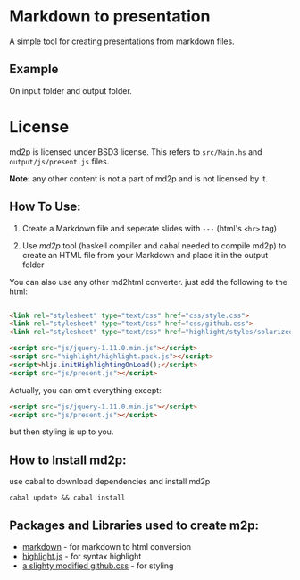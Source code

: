 Markdown to presentation
========================

A simple tool for creating presentations from markdown files.


Example
-------

On input folder and output folder.


License
=======

md2p is licensed under BSD3 license. This refers to `src/Main.hs` and `output/js/present.js` files.

**Note:** any other content is not a part of md2p and is not licensed by it.

How To Use:
------
1. Create a Markdown file and seperate slides with `---` (html's `<hr>` tag)

2. Use _md2p_ tool (haskell compiler and cabal needed to compile md2p) to create an HTML file from your Markdown and place it in the output folder

You can also use any other md2html converter. just add the following to the html:
```html

<link rel="stylesheet" type="text/css" href="css/style.css">
<link rel="stylesheet" type="text/css" href="css/github.css">
<link rel="stylesheet" type="text/css" href="highlight/styles/solarized_light.css"> <!-- Or your preferable syntax highlight theme -->

<script src="js/jquery-1.11.0.min.js"></script>
<script src="highlight/highlight.pack.js"></script>
<script>hljs.initHighlightingOnLoad();</script>
<script src="js/present.js"></script>
```

Actually, you can omit everything except:
```html
<script src="js/jquery-1.11.0.min.js"></script>
<script src="js/present.js"></script>
```

but then styling is up to you.

How to Install md2p:
-------------------
use cabal to download dependencies and install md2p
```
cabal update && cabal install
```


Packages and Libraries used to create m2p:
------------------------------------------
- [markdown](http://hackage.haskell.org/package/markdown) - for markdown to html conversion
- [highlight.js](https://highlightjs.org/) - for syntax highlight
- [a slighty modified github.css](https://gist.github.com/andyferra/2554919) - for styling
